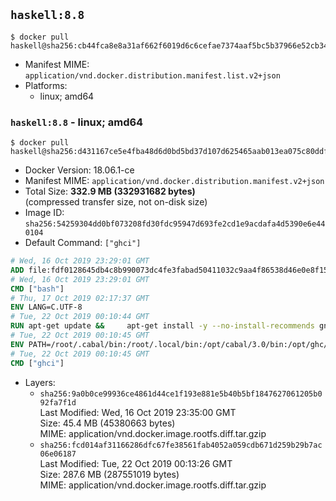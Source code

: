 ## `haskell:8.8`

```console
$ docker pull haskell@sha256:cb44fca8e8a31af662f6019d6c6cefae7374aaf5bc5b37966e52cb34307c1805
```

-	Manifest MIME: `application/vnd.docker.distribution.manifest.list.v2+json`
-	Platforms:
	-	linux; amd64

### `haskell:8.8` - linux; amd64

```console
$ docker pull haskell@sha256:d431167ce5e4fba48d6d0bd5bd37d107d625465aab013ea075c80ddf2544dfab
```

-	Docker Version: 18.06.1-ce
-	Manifest MIME: `application/vnd.docker.distribution.manifest.v2+json`
-	Total Size: **332.9 MB (332931682 bytes)**  
	(compressed transfer size, not on-disk size)
-	Image ID: `sha256:54259304dd0bf073208fd30fdc95947d693fe2cd1e9acdafa4d5390e6e440104`
-	Default Command: `["ghci"]`

```dockerfile
# Wed, 16 Oct 2019 23:29:01 GMT
ADD file:fdf0128645db4c8b990073dc4fe3fabad50411032c9aa4f86538d46e0e8f158f in / 
# Wed, 16 Oct 2019 23:29:01 GMT
CMD ["bash"]
# Thu, 17 Oct 2019 02:17:37 GMT
ENV LANG=C.UTF-8
# Tue, 22 Oct 2019 00:10:44 GMT
RUN apt-get update &&     apt-get install -y --no-install-recommends gnupg ca-certificates dirmngr curl git &&     echo 'deb http://downloads.haskell.org/debian stretch main' > /etc/apt/sources.list.d/ghc.list &&     apt-key adv --keyserver keyserver.ubuntu.com --recv-keys BA3CBA3FFE22B574 &&     apt-get update &&     apt-get install -y --no-install-recommends ghc-8.8.1 cabal-install-3.0         zlib1g-dev libtinfo-dev libsqlite3-dev g++ netbase xz-utils make openssh-client &&     curl -fSL https://github.com/commercialhaskell/stack/releases/download/v2.1.3/stack-2.1.3-linux-x86_64.tar.gz -o stack.tar.gz &&     curl -fSL https://github.com/commercialhaskell/stack/releases/download/v2.1.3/stack-2.1.3-linux-x86_64.tar.gz.asc -o stack.tar.gz.asc &&     export GNUPGHOME="$(mktemp -d)" &&     gpg --batch --keyserver ha.pool.sks-keyservers.net --recv-keys C5705533DA4F78D8664B5DC0575159689BEFB442 &&     gpg --batch --keyserver ha.pool.sks-keyservers.net --recv-keys 2C6A674E85EE3FB896AFC9B965101FF31C5C154D &&     gpg --batch --trusted-key 0x575159689BEFB442 --verify stack.tar.gz.asc stack.tar.gz &&     tar -xf stack.tar.gz -C /usr/local/bin --strip-components=1 &&     /usr/local/bin/stack config set system-ghc --global true &&     /usr/local/bin/stack config set install-ghc --global false &&     rm -rf "$GNUPGHOME" /var/lib/apt/lists/* /stack.tar.gz.asc /stack.tar.gz
# Tue, 22 Oct 2019 00:10:45 GMT
ENV PATH=/root/.cabal/bin:/root/.local/bin:/opt/cabal/3.0/bin:/opt/ghc/8.8.1/bin:/usr/local/sbin:/usr/local/bin:/usr/sbin:/usr/bin:/sbin:/bin
# Tue, 22 Oct 2019 00:10:45 GMT
CMD ["ghci"]
```

-	Layers:
	-	`sha256:9a0b0ce99936ce4861d44ce1f193e881e5b40b5bf1847627061205b092fa7f1d`  
		Last Modified: Wed, 16 Oct 2019 23:35:00 GMT  
		Size: 45.4 MB (45380663 bytes)  
		MIME: application/vnd.docker.image.rootfs.diff.tar.gzip
	-	`sha256:fcd014af31166286dfc67fe38561fab4052a059cdb671d259b29b7ac06e06187`  
		Last Modified: Tue, 22 Oct 2019 00:13:26 GMT  
		Size: 287.6 MB (287551019 bytes)  
		MIME: application/vnd.docker.image.rootfs.diff.tar.gzip
